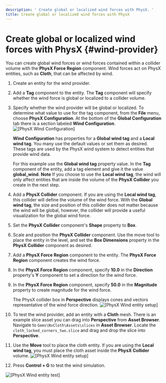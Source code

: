 ```yaml
---
description: ' Create global or localized wind forces with PhysX. '
title: Create global or localized wind forces with PhysX
---
```

# Create global or localized wind forces with PhysX {#wind-provider}

You can create global wind forces or wind forces contained within a collider volume with the **PhysX Force Region** component\. Wind forces act on PhysX entities, such as **Cloth**, that can be affected by wind\.

1. Create an entity for the wind provider\.

1. Add a **Tag** component to the entity\. The **Tag** component will specify whether the wind force is global or localized to a collider volume\.

1. Specify whether the wind provider will be global or localized\. To determine what value to use for the tag component, from the **File** menu, choose **PhysX Configuration**\. At the bottom of the **Global Configuration** tab there is a section labeled **Wind Configuration**\.
![\[PhysX Wind Configuration\]](/images/user-guide/physx/physx/ui-physx-wind-configuration-1.27.png)

   **Wind Configuration** has properties for a **Global wind tag** and a **Local wind tag**\. You many use the default values or set them as desired\. These tags are used by the PhysX wind system to detect entities that provide wind data\.

   For this example use the **Global wind tag** property value\. In the **Tag** component of the entity, add a tag element and give it the value **global\_wind**\.
**Note**
If you choose to use the **Local wind tag**, the wind will only affect entities that are inside the volume of the **PhysX Collider** you create in the next step\.

1. Add a **PhysX Collider** component\. If you are using the **Local wind tag**, this collider will define the volume of the wind force\. With the **Global wind tag**, the size and position of this collider does not matter because the wind will be global, however, the collider will provide a useful visualization for the global wind force\.

1. Set the **PhysX Collider** component's **Shape** property to **Box**\.

1. Scale and position the **PhysX Collider** component\. Use the move tool to place the entity in the level, and set the **Box Dimensions** property in the **PhysX Collider** component as desired\.

1. Add a **PhysX Force Region** component to the entity\. The **PhysX Force Region** component creates the wind force\.

1. In the **PhysX Force Region** component, specify **10\.0** in the **Direction** property's **Y** component to set a direction for the wind force\.

1. In the **PhysX Force Region** component, specify **50\.0** in the **Magnitude** property to create magnitude for the wind force\.

   The PhysX collider box in **Perspective** displays cones and vectors representative of the wind force direction\.
![\[PhysX Wind entity setup\]](/images/user-guide/physx/physx/ui-physx-wind-entity-1.27.png)

1. To test the wind provider, add an entity with a **Cloth** mesh\. There is an example slice asset you can drag into **Perspective** from **Asset Browser**\. Navigate to `Gems\NvCloth\Assets\slices` in **Asset Browser**\. Locate the `cloth_locked_corners_two.slice` and drag and drop the slice into **Perspective**\.

1. Use the **Move** tool to place the cloth entity\. If you are using the **Local wind tag**, you must place the cloth asset inside the **PhysX Collider** volume\.
![\[PhysX Wind entity setup\]](/images/user-guide/physx/physx/ui-physx-wind-cloth-entity-1.27.png)

1. Press **Control \+ G** to test the wind simulation\.

![\[PhysX Wind entity test\]](/images/user-guide/physx/physx/anim-wind-example.gif)